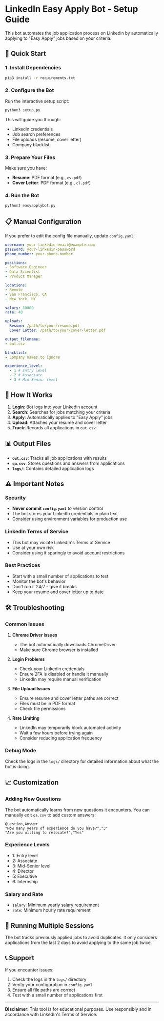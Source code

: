# LinkedIn Easy Apply Bot - Setup Guide

This bot automates the job application process on LinkedIn by automatically applying to "Easy Apply" jobs based on your criteria.

## 🚀 Quick Start

### 1. Install Dependencies
```bash
pip3 install -r requirements.txt
```

### 2. Configure the Bot
Run the interactive setup script:
```bash
python3 setup.py
```

This will guide you through:
- LinkedIn credentials
- Job search preferences
- File uploads (resume, cover letter)
- Company blacklist

### 3. Prepare Your Files
Make sure you have:
- **Resume**: PDF format (e.g., `cv.pdf`)
- **Cover Letter**: PDF format (e.g., `cl.pdf`)

### 4. Run the Bot
```bash
python3 easyapplybot.py
```

## 📋 Manual Configuration

If you prefer to edit the config file manually, update `config.yaml`:

```yaml
username: your-linkedin-email@example.com
password: your-linkedin-password
phone_number: your-phone-number

positions:
- Software Engineer
- Data Scientist
- Product Manager

locations:
- Remote
- San Francisco, CA
- New York, NY

salary: 80000
rate: 40

uploads:
  Resume: /path/to/your/resume.pdf
  Cover Letter: /path/to/your/cover-letter.pdf

output_filename:
- out.csv

blacklist:
- Company names to ignore

experience_level:
  - 1 # Entry level
  - 2 # Associate
  - 3 # Mid-Senior level
```

## 🔧 How It Works

1. **Login**: Bot logs into your LinkedIn account
2. **Search**: Searches for jobs matching your criteria
3. **Apply**: Automatically applies to "Easy Apply" jobs
4. **Upload**: Attaches your resume and cover letter
5. **Track**: Records all applications in `out.csv`

## 📊 Output Files

- **`out.csv`**: Tracks all job applications with results
- **`qa.csv`**: Stores questions and answers from applications
- **`logs/`**: Contains detailed application logs

## ⚠️ Important Notes

### Security
- **Never commit `config.yaml`** to version control
- The bot stores your LinkedIn credentials in plain text
- Consider using environment variables for production use

### LinkedIn Terms of Service
- This bot may violate LinkedIn's Terms of Service
- Use at your own risk
- Consider using it sparingly to avoid account restrictions

### Best Practices
- Start with a small number of applications to test
- Monitor the bot's behavior
- Don't run it 24/7 - give it breaks
- Keep your resume and cover letter up to date

## 🛠️ Troubleshooting

### Common Issues

1. **Chrome Driver Issues**
   - The bot automatically downloads ChromeDriver
   - Make sure Chrome browser is installed

2. **Login Problems**
   - Check your LinkedIn credentials
   - Ensure 2FA is disabled or handle it manually
   - LinkedIn may require manual verification

3. **File Upload Issues**
   - Ensure resume and cover letter paths are correct
   - Files must be in PDF format
   - Check file permissions

4. **Rate Limiting**
   - LinkedIn may temporarily block automated activity
   - Wait a few hours before trying again
   - Consider reducing application frequency

### Debug Mode
Check the logs in the `logs/` directory for detailed information about what the bot is doing.

## 📈 Customization

### Adding New Questions
The bot automatically learns from new questions it encounters. You can manually edit `qa.csv` to add custom answers:

```csv
Question,Answer
"How many years of experience do you have?","3"
"Are you willing to relocate?","Yes"
```

### Experience Levels
- 1: Entry level
- 2: Associate  
- 3: Mid-Senior level
- 4: Director
- 5: Executive
- 6: Internship

### Salary and Rate
- `salary`: Minimum yearly salary requirement
- `rate`: Minimum hourly rate requirement

## 🔄 Running Multiple Sessions

The bot tracks previously applied jobs to avoid duplicates. It only considers applications from the last 2 days to avoid applying to the same job twice.

## 📞 Support

If you encounter issues:
1. Check the logs in the `logs/` directory
2. Verify your configuration in `config.yaml`
3. Ensure all file paths are correct
4. Test with a small number of applications first

---

**Disclaimer**: This tool is for educational purposes. Use responsibly and in accordance with LinkedIn's Terms of Service. 